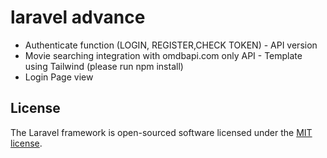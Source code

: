 # laravel advance

-   Authenticate function (LOGIN, REGISTER,CHECK TOKEN) - API version
-   Movie searching integration with omdbapi.com only API - Template using Tailwind (please run npm install)
-   Login Page view

## License

The Laravel framework is open-sourced software licensed under the [MIT license](https://opensource.org/licenses/MIT).
